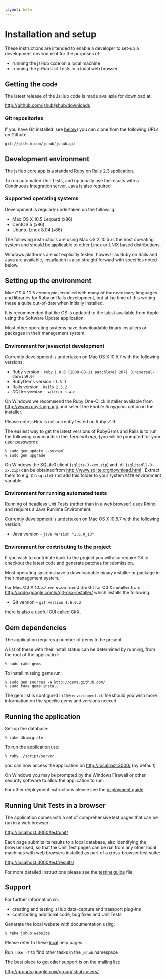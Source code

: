 ```yaml
---
layout: help
---
```


# Installation and setup

These instructions are intended to enable a developer to set-up a development environment for the purposes of:

* running the jsHub code on a local machine
* running the jsHub Unit Tests in a local web browser
 
## Getting the code

The latest release of the JsHub code is made available for download at:

<http://github.com/jshub/jshub/downloads>

### Git repositories

If you have Git installed (see [below](#environment_for_contributing_to_the_project)) you can clone from the following URLs on Github:

    git://github.com/jshub/jshub.git

## Development environment

The jsHub core app is a standard Ruby on Rails 2.3 application.

To run automated Unit Tests, and optionally use the results with a Continuous Integration server, Java is also required.

### Supported operating systems

Development is regularly undertaken on the following:

* Mac OS X 10.5 Leopard (x86) 
* CentOS 5 (x86)
* Ubuntu Linux 8.04 (x86)
 
The following instructions are using Mac OS X 10.5 as the host operating system and should be applicable to other Linux or UNIX based distributions.

Windows platforms are not explicitly tested, however as Ruby on Rails and Java are available, installation is also straight forward with specifics noted below.

## Setting up the environment

Mac OS X 10.5 comes pre-installed with many of the necessary languages and libraries for Ruby on Rails development, but at the time of this writing these a quite out-of-date when initially installed.

It is recommended that the OS is updated to the latest available from Apple using the Software Update application.

Most other operating systems have downloadable binary installers or packages in their management system.

### Environment for javascript development

Currently development is undertaken on Mac OS X 10.5.7 with the following versions:

* Ruby version     - `ruby 1.8.6 (2008-08-11 patchlevel 287) [universal-darwin9.0]`
* RubyGems version - `1.3.1`
* Rails version    - `Rails 2.3.2`
* SQLite version   - `sqlite3 3.4.0`

On Windows we recommend the Ruby One-Click Installer available from <http://www.ruby-lang.org/> and select the *Enable Rubygems* option in the installer.

Please note jsHub is not currently tested on Ruby v1.9.

The easiest way to get the latest versions of RubyGems and Rails is to run the following commands in the *Terminal.app*, (you will be prompted for your user password):

    % sudo gem update --system`
    % sudo gem upgrade`
  
On Windows the SQLite3 client (`sqlite-3-xxx.zip`) and .dll (`sqlitedll-3-xx.zip`) can be obtained from <http://www.sqlite.org/download.html> . Extract them to e.g. `C:\sqlite3` and add this folder to your system `PATH` environment variable.

### Environment for running automated tests
 
Running of headless Unit Tests (rather than in a web browser) uses Rhino and requires a Java Runtime Environment.

Currently development is undertaken on Mac OS X 10.5.7 with the following version:

* Java version - `java version "1.6.0_13"`

### Environment for contributing to the project
                   
If you wish to contribute back to the project you will also require Git to checkout the latest code and generate patches for submission.

Most operating systems have a downloadable binary installer or package in their management system.

For Mac OS X 10.5.7 we recommend the Git for OS X installer from <http://code.google.com/p/git-osx-installer/> which installs the following:

* Git version  - `git version 1.6.0.2`
 
there is also a useful GUI called [GitX](http://gitx.frim.nl/).

## Gem dependencies

The application requires a number of gems to be present.

A list of these with their install status can be determined by running, from the root of the application:

    % sudo rake gems

To install missing gems run:

    % sudo gem sources -a http://gems.github.com/
    % sudo rake gems:install
  
The gem list is configured in the `environment.rb` file should you wish more information on the specific gems and versions needed.

## Running the application

Set-up the database:

    % rake db:migrate

To run the application use:

    % ruby ./script/server

you can now access the application on <http://localhost:3000/> (by default)

On Windows you may be prompted by the Windows Firewall or other security software to allow the application to run.

For other deployment instructions please see the [deployment guide](deployment.html).

## Running Unit Tests in a browser

The application comes with a set of comprehensive test pages that can be run in a web browser:

<http://localhost:3000/test/unit/>

Each page submits its results to a local database, also identifying the browser used, so that the Unit Test pages can be run from any other local machines with web browsers installed as part of a cross-browser test suite:

<http://localhost:3000/test/results/>

For more detailed instructions please see the [testing guide](testing.html) file.

## Support

For further information on:

* creating and testing jsHub data-capture and transport plug-ins
* contributing additional code, bug fixes and Unit Tests

Generate the local website with documentation using:

    % rake jshub:website

Please refer to these [local](index.html) help pages.

Run `rake -T` to find other tasks in the `jshub` namespace

The best place to get other support is on the mailing list:

<http://groups.google.com/group/jshub-users/>
